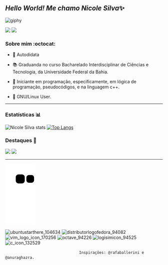 ## _Hello World! Me chamo Nicole Silva_:sparkles: 

![giphy](https://user-images.githubusercontent.com/68083480/145662235-81c4ef7b-cbfe-4a90-9bdc-a96e6aeabf8c.gif)

[/Buton Linkedin e Gmail/]: <> (Copiei e colei, não entendo de HTML.)
<p align="left">
  <a href="mailto:nicolesilva8144@gmail.com?subject=Ol%C3%A1!" alt="Gmail" target="_blank">
  <img src="https://img.shields.io/badge/-Gmail-FF0000?style=flat-square&labelColor=FF0000&logo=gmail&logoColor=white&link=mailto:pedroveiga.ribeiro@gmail.com?subject=Ol%C3%A1!"  /></a>
  
  <a href="https://www.linkedin.com/in/nicole-silva-a1a184224/" alt="Linkedin" target="_blank">
  <img src="https://img.shields.io/badge/-Linkedin-0e76a8?style=flat-square&logo=Linkedin&logoColor=white&link=https://www.linkedin.com/in/pedro-veiga-ribeiro-01b137206/" /></a>

### Sobre mim :octocat:
- :bookmark_tabs: Autodidata 
- :books: Graduanda no curso Bacharelado Interdisciplinar de Ciências e Tecnologia, da Universidade Federal da Bahia.

- :space_invader: Iniciante em programação, especificamente, em lógica de programação, pseudocódigos, e na linguagem c++.

- :penguin: GNU/Linux User.
  
*** 
### Estatísticas :bar_chart: 
[//]: <> (Estatísticas perfil.)
![Nicole Silva stats](https://github-readme-stats.vercel.app/api?username=Nicolesilvaa&hide=contribs,prs&show_icons=true&theme=radical)
[![Top Langs](https://github-readme-stats.vercel.app/api/top-langs/?username=Nicolesilvaa&layout=compact&theme=radical)](https://github.com/anuraghazr/githubreadmestats)

### Destaques :pushpin:
[//]: <> (Principais repositórios.)
![](https://github-readme-stats.vercel.app/api/pin/?username=nicolesilvaa&repo=AlgoMat&theme=radical)
![](https://github-readme-stats.vercel.app/api/pin/?username=nicolesilvaa&repo=Primeiros.Codigos&theme=radical)
***
[//]: <> (Animação.)
![Snake animation](https://github.com/rafaballerini/rafaballerini/blob/output/github-contribution-grid-snake.svg)
  
[/Tools/]: <> (Ferramentas que ja utilizei.)
![ubuntustarthere_104634](https://user-images.githubusercontent.com/68083480/145677940-b0f7ab9e-27af-49a2-a8d7-acc1cf2c7001.png)
![distributorlogofedora_94082](https://user-images.githubusercontent.com/68083480/145678043-8a601a95-65b2-40ef-bb10-9bd2038d0523.png)
 ![vim_logo_icon_170256](https://user-images.githubusercontent.com/68083480/145678393-451c3158-5b2b-4a01-ab15-e451da3ec24a.png)
 ![octave_94226](https://user-images.githubusercontent.com/68083480/145678540-2deaa0d7-dfca-49eb-8674-e0b2ebfafe08.png)
 ![logisimicon_94525](https://user-images.githubusercontent.com/68083480/145678653-5a3afbf8-086b-4f05-aa06-65be984e55f8.png)
![c_icon_132529](https://user-images.githubusercontent.com/68083480/145678764-dbd05c89-4b2d-47c1-83eb-29bada75f5d7.png)
  
                                     Inspirações: @rafaballerini e @anuraghazra.



